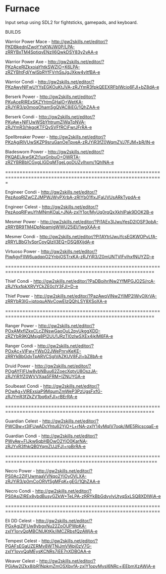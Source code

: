# Furnace
Input setup using SDL2 for fightsticks, gamepads, and  keyboard.

BUILDS

Warrior Power Mace - http://gw2skills.net/editor/?PKDBkednlZwoYYsKWJW0P/LPA-zRRYBxTM4SptiqvENzII6QwkDSY83y2vAA-e

Warrior Power Axe   - http://gw2skills.net/editor/?PKzAceRlZkxoiaYhtkSWZlO+K6LPA-zRZYBhtFdjYwlSbRYfFVrhSsJgJXkw4vltfBA-e

Warrior Condi - http://gw2skills.net/editor/?PKzAwyNlFwUYYsEGKOuKtJVA-zRJYmR3fpkQEEXRFbIWcio6FJI+bZ8dA-e

Berserk Power - http://gw2skills.net/editor/?PKyAceRlRExSKZYhtmGHalO+WetKA-zRJYiR3/p0moqOhamSgQVAC8iEG/1QhZAA-e

Berserk Condi - http://gw2skills.net/editor/?PKyAw+NlFUwWSbYhtrumZlWaTpNVA-zRJYmR3/hkgoKTFQvSVFfRCiFwrJFrRA-e

Spellbreaker Power - http://gw2skills.net/editor/?PKzAgiRlVUwSKZP9sruGanOeTpveA-zRJYiR3fZ0WqmZVJ7FJM+bR/lN-e

Bladesworn Power - http://gw2skills.net/editor/?PKQAElJkwSKZt1uxGnbuO+OWRTA-zRZYBRBbICGxgLlGDqMTgeLgoDUZvIhxm/1QhlNA-e

=============================================================================================================

Engineer Condi - http://gw2skills.net/editor/?PezAoqRlZwCZJMPWJWyPXrbA-zRIYb01fIxJFaUVUsARkTypdA-e

Engineer Celest - http://gw2skills.net/editor/?PezAoqRlFwuYhMNmKOaL+JNA-zxIY1or/MyUq0rqQxXkhIPak9DOK2B-e

Mesmer Power - http://gw2skills.net/editor/?Pi1AEx3lJwuYesD2IOSP3pbA-zRRYBR9TM4DpNpamigWWU25iEI/1wgXAA-e

Mesmer Condi - http://gw2skills.net/editor/?Pi1AYtrlJwuYcsEGKWOPvLfA-zRRYLBbG1vSprCoyQIzII3EQ+DSQ8XijdA-e

Virtuoso Power - http://gw2skills.net/editor/?PiwAgyFllW6uadqpO2YnbjOSTrxKA-zRJYiR3/Z0mUNTVlFvIhxfNUYZD-e

==========================================================================================================

Thief Condi - http://gw2skills.net/editor/?PaDBoihrlNw2YfMPGJO2S/rcA-zRJYkxfpkXRVYCkZE0cIY3FJI+D-e

Thief Power - http://gw2skills.net/editor/?PazAwqVlNw2YiMP2IWyOXrVA-zRRYbR3IG+iptoquANvCowEIzQQhLSY8XSoXA-e

==========================================================================================================

Ranger Power - http://gw2skills.net/editor/?POxAMxflZkxCLcZlNswGaoOuL2pyUkggXDD-zRZYbR9KQMsjg8Pl2UU1JRzTI0zIwSXEx4jklM6FA-e

Ranger Condi - http://gw2skills.net/editor/?POxAc+VlFw+YWsO2JWePnryKeKE-zRRYkBbGdvTpARVCSgIVAZKUV8FJI+bZ8bA-e

Druid Power - http://gw2skills.net/editor/?POgAYFlFUw8ybNBuu62ZoecXqtvU8OszJA-zRJYiR1fZ0WVVXqa5FRM+IZNUYGA-e

Soulbeast Condi - http://gw2skills.net/editor/?POwAg+VlRExsiaP9MqumZmWeP3PzUgsFxfG-zRJYmR3fZkZV1bq6xFJI+rBErRA-e

==========================================================================================================

Guardian Celest - http://gw2skills.net/editor/?PWCBw+t3lFUwADcYhtu62YjO+L+rNA-zxIY14vMqIV7oqk/iME5RjcscqaE-e

Guardian Condi - http://gw2skills.net/editor/?PWyAw+FlJkw6qbHBOwO2YjO0KarNA-zRJYvR3fhkQB0YqmZUJ/FJI+rpBrRA-e

===========================================================================================================

Necro Power - http://gw2skills.net/editor/?PS0Ac2ZlFUwmaaVVNqo2YjOyOVLXA-zRJYiR3/p0mCoORVfSgMFqK+gEG/1QhZAA-e

Necro Condi - http://gw2skills.net/editor/?PS0AsiZlREx8ybdBusyGZkW+TeLPA-zRRYkBbGdvyIyUtyqSxLSQ8XDIWjA-e

============================================================================================================

Eli DD Celest - http://gw2skills.net/editor/?PGxAgiZlFUw8ybgxNu22ZoOUPWpKA-zxIY1orvQqMBCNUKtKk/iMCZRbsfQzAWjA-e

Tempest Celest - http://gw2skills.net/editor/?PGAFsEGaUZERMv8WTNjJmVWpj0zV7G-zxIY1ovvQqMEysKCNRs7iEE7nXDBOAA-e

Weaver Celest - http://gw2skills.net/editor/?PGjAw2lZkx8ibR1NpkmZmOSXbvfA-zxIY1opvMysI6NRc+iEEbmXzAWjA-e
